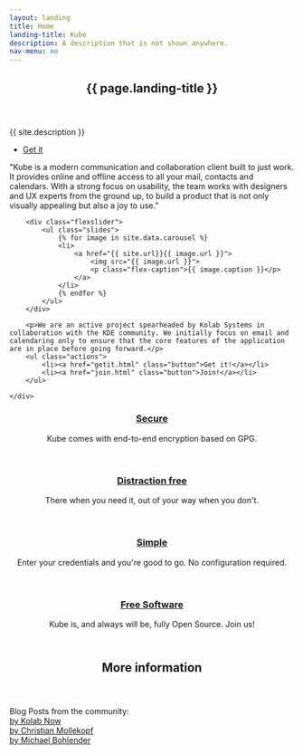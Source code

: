 ```yaml
---
layout: landing
title: Home
landing-title: Kube
description: A description that is not shown anywhere.
nav-menu: no
---
```


<!-- Banner -->
<section id="banner" class="major">
    <div class="inner">
        <header class="major">
            <h1>{{ page.landing-title }}</h1>
        </header>
        <div class="content">
            <p>{{ site.description }}</p>
            <ul class="actions">
                <li><a href="getit.html" class="button next scrolly">Get it</a></li>
            </ul>
        </div>
    </div>
</section>

<!-- Main -->
<div id="main">

<section id="one">
    <div class="inner">
        <p>"Kube is a modern communication and collaboration client built to just work. It provides online and offline access to all your mail, contacts and calendars. With a strong focus on usability, the team works with designers and UX experts from the ground up, to build a product that is not only visually appealing but also a joy to use."</p>

        <div class="flexslider">
            <ul class="slides">
                {% for image in site.data.carousel %}
                <li>
                    <a href="{{ site.url}}{{ image.url }}">
                        <img src="{{ image.url }}">
                        <p class="flex-caption">{{ image.caption }}</p>
                    </a>
                </li>
                {% endfor %}
            </ul>
        </div>

        <p>We are an active project spearheaded by Kolab Systems in collaboration with the KDE community. We initially focus on email and calendaring only to ensure that the core features of the application are in place before going forward.</p>
        <ul class="actions">
            <li><a href="getit.html" class="button">Get it!</a></li>
            <li><a href="join.html" class="button">Join!</a></li>
        </ul>

    </div>
</section>

<section id="tiles" class="tiles">
    <article>
            <header class="major">
                    <h3><a href="features.html" class="link">Secure</a></h3>
                    <p>Kube comes with end-to-end encryption based on GPG.</p>
            </header>
    </article>
    <article>
            <header class="major">
                    <h3><a href="features.html" class="link">Distraction free</a></h3>
                    <p>There when you need it, out of your way when you don't.</p>
            </header>
    </article>
    <article>
            <header class="major">
                    <h3><a href="features.html" class="link">Simple</a></h3>
                    <p>Enter your credentials and you're good to go. No configuration required.</p>
            </header>
    </article>
    <article>
            <header class="major">
                    <h3><a href="join.html" class="link">Free Software</a></h3>
                    <p>Kube is, and always will be, fully Open Source. Join us!</p>
            </header>
    </article>
</section>

<section id="stuff">
    <div class="inner">
        <header class="major">
            <h2>More information</h2>
        </header>
        <p>
        Blog Posts from the community:
        <br/> <a href="https://blogs.kolabnow.com/tag/kube">by Kolab Now</a>
        <br/> <a href="https://cmollekopf.wordpress.com/tag/kube/">by Christian Mollekopf</a>
        <br/> <a href="https://mbohlender.wordpress.com">by Michael Bohlender</a>
        </p>
    </div>
</section>

</div>

